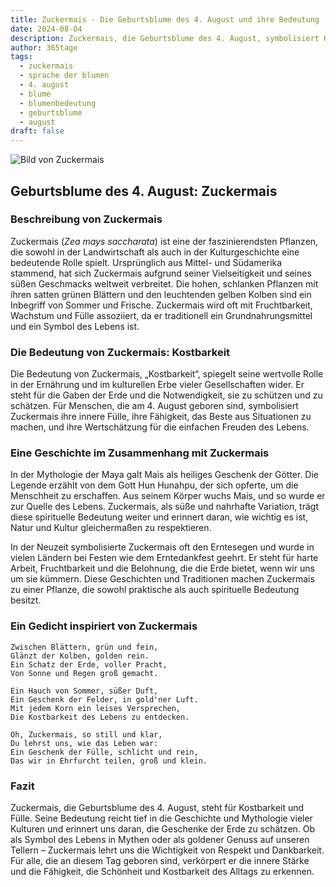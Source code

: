 ```yaml
---
title: Zuckermais - Die Geburtsblume des 4. August und ihre Bedeutung
date: 2024-08-04
description: Zuckermais, die Geburtsblume des 4. August, symbolisiert Kostbarkeit. Erfahre mehr über ihre Geschichte, Bedeutung und Symbolik in der Sprache der Blumen.
author: 365tage
tags:
  - zuckermais
  - sprache der blumen
  - 4. august
  - blume
  - blumenbedeutung
  - geburtsblume
  - august
draft: false
---
```


![Bild von Zuckermais](https://cdn.pixabay.com/photo/2010/12/13/09/56/corn-field-1935_1280.jpg#center)


## Geburtsblume des 4. August: Zuckermais

### Beschreibung von Zuckermais

Zuckermais (_Zea mays saccharata_) ist eine der faszinierendsten Pflanzen, die sowohl in der Landwirtschaft als auch in der Kulturgeschichte eine bedeutende Rolle spielt. Ursprünglich aus Mittel- und Südamerika stammend, hat sich Zuckermais aufgrund seiner Vielseitigkeit und seines süßen Geschmacks weltweit verbreitet. Die hohen, schlanken Pflanzen mit ihren satten grünen Blättern und den leuchtenden gelben Kolben sind ein Inbegriff von Sommer und Frische. Zuckermais wird oft mit Fruchtbarkeit, Wachstum und Fülle assoziiert, da er traditionell ein Grundnahrungsmittel und ein Symbol des Lebens ist.

### Die Bedeutung von Zuckermais: Kostbarkeit

Die Bedeutung von Zuckermais, „Kostbarkeit“, spiegelt seine wertvolle Rolle in der Ernährung und im kulturellen Erbe vieler Gesellschaften wider. Er steht für die Gaben der Erde und die Notwendigkeit, sie zu schützen und zu schätzen. Für Menschen, die am 4. August geboren sind, symbolisiert Zuckermais ihre innere Fülle, ihre Fähigkeit, das Beste aus Situationen zu machen, und ihre Wertschätzung für die einfachen Freuden des Lebens.

### Eine Geschichte im Zusammenhang mit Zuckermais

In der Mythologie der Maya galt Mais als heiliges Geschenk der Götter. Die Legende erzählt von dem Gott Hun Hunahpu, der sich opferte, um die Menschheit zu erschaffen. Aus seinem Körper wuchs Mais, und so wurde er zur Quelle des Lebens. Zuckermais, als süße und nahrhafte Variation, trägt diese spirituelle Bedeutung weiter und erinnert daran, wie wichtig es ist, Natur und Kultur gleichermaßen zu respektieren.

In der Neuzeit symbolisierte Zuckermais oft den Erntesegen und wurde in vielen Ländern bei Festen wie dem Erntedankfest geehrt. Er steht für harte Arbeit, Fruchtbarkeit und die Belohnung, die die Erde bietet, wenn wir uns um sie kümmern. Diese Geschichten und Traditionen machen Zuckermais zu einer Pflanze, die sowohl praktische als auch spirituelle Bedeutung besitzt.

### Ein Gedicht inspiriert von Zuckermais

```
Zwischen Blättern, grün und fein,  
Glänzt der Kolben, golden rein.  
Ein Schatz der Erde, voller Pracht,  
Von Sonne und Regen groß gemacht.  

Ein Hauch von Sommer, süßer Duft,  
Ein Geschenk der Felder, in gold'ner Luft.  
Mit jedem Korn ein leises Versprechen,  
Die Kostbarkeit des Lebens zu entdecken.  

Oh, Zuckermais, so still und klar,  
Du lehrst uns, wie das Leben war:  
Ein Geschenk der Fülle, schlicht und rein,  
Das wir in Ehrfurcht teilen, groß und klein.  
```

### Fazit

Zuckermais, die Geburtsblume des 4. August, steht für Kostbarkeit und Fülle. Seine Bedeutung reicht tief in die Geschichte und Mythologie vieler Kulturen und erinnert uns daran, die Geschenke der Erde zu schätzen. Ob als Symbol des Lebens in Mythen oder als goldener Genuss auf unseren Tellern – Zuckermais lehrt uns die Wichtigkeit von Respekt und Dankbarkeit. Für alle, die an diesem Tag geboren sind, verkörpert er die innere Stärke und die Fähigkeit, die Schönheit und Kostbarkeit des Alltags zu erkennen.